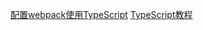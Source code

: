 [配置webpack使用TypeScript](https://www.tslang.cn/docs/handbook/react-&-webpack.html)
[TypeScript教程](https://www.tslang.cn/docs/home.html)